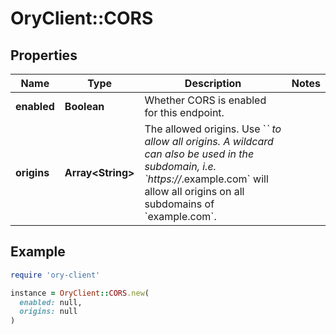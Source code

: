# OryClient::CORS

## Properties

| Name | Type | Description | Notes |
| ---- | ---- | ----------- | ----- |
| **enabled** | **Boolean** | Whether CORS is enabled for this endpoint. |  |
| **origins** | **Array&lt;String&gt;** | The allowed origins. Use &#x60;*&#x60; to allow all origins. A wildcard can also be used in the subdomain, i.e. &#x60;https://*.example.com&#x60; will allow all origins on all subdomains of &#x60;example.com&#x60;. |  |

## Example

```ruby
require 'ory-client'

instance = OryClient::CORS.new(
  enabled: null,
  origins: null
)
```

